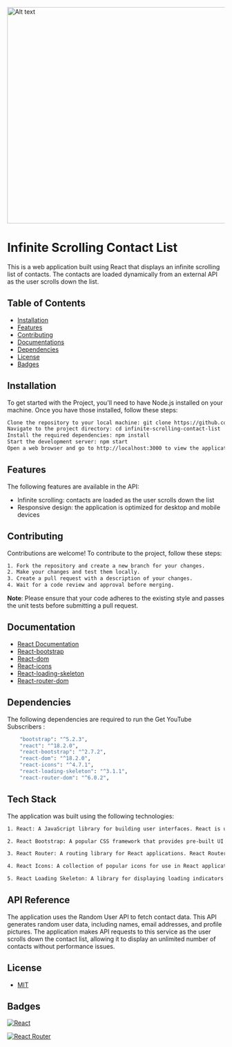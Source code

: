 
<img src="https://mooditude.app/wp-content/uploads/2022/01/aimless-scrolling.jpeg" alt="Alt text" title="Optional title" height="500" width="900">

# Infinite Scrolling Contact List
This is a web application built using React that displays an infinite scrolling list of contacts. The contacts are loaded dynamically from an external API as the user scrolls down the list.

## Table of Contents

- [Installation](#installation)
- [Features](#features)
- [Contributing](#contributing)
- [Documentations](#documentation)
- [Dependencies](#dependencies)
- [License](#license)
- [Badges](#badges)

## Installation
To get started with the Project, you'll need to have Node.js installed on your machine. Once you have those installed, follow these steps:
```bash
Clone the repository to your local machine: git clone https://github.com/your-username/infinite-scrolling-contact-list.git
Navigate to the project directory: cd infinite-scrolling-contact-list
Install the required dependencies: npm install
Start the development server: npm start
Open a web browser and go to http://localhost:3000 to view the application.rt
```
## Features

The following features are available in the API:

- Infinite scrolling: contacts are loaded as the user scrolls down the list
- Responsive design: the application is optimized for desktop and mobile devices

## Contributing

Contributions are welcome! To contribute to the project, follow these steps:
```bash
1. Fork the repository and create a new branch for your changes.
2. Make your changes and test them locally.
3. Create a pull request with a description of your changes.
4. Wait for a code review and approval before merging.
```
**Note**: Please ensure that your code adheres to the existing style and passes the unit tests before submitting a pull request.
## Documentation

- [React Documentation](https://reactjs.org/docs/getting-started.html)
- [React-bootstrap](https://react-bootstrap.github.io/)
- [React-dom](https://reactjs.org/docs/react-dom.html)
- [React-icons](https://react-icons.github.io/react-icons/)
- [React-loading-skeleton](https://github.com/dvtng/react-loading-skeleton)
- [React-router-dom](https://reactrouter.com/docs)

## Dependencies

The following dependencies are required to run the Get YouTube Subscribers :

```bash
    "bootstrap": "^5.2.3",
    "react": "^18.2.0",
    "react-bootstrap": "^2.7.2",
    "react-dom": "^18.2.0",
    "react-icons": "^4.7.1",
    "react-loading-skeleton": "^3.1.1",
    "react-router-dom": "^6.0.2",
```

## Tech Stack

The application was built using the following technologies:
```bash
1. React: A JavaScript library for building user interfaces. React is used to create reusable UI components that can be combined to create complex web applications.

2. React Bootstrap: A popular CSS framework that provides pre-built UI components for use in React applications. React Bootstrap is used to style the contact list and make it look great on any device.

3. React Router: A routing library for React applications. React Router is used to manage the navigation between different views in the application.

4. React Icons: A collection of popular icons for use in React applications. React Icons is used to display icons in the search and sorting buttons.

5. React Loading Skeleton: A library for displaying loading indicators in React applications. React Loading Skeleton is used to display a loading indicator while the contact list is being fetched from the API.
```
## API Reference

The application uses the Random User API to fetch contact data. This API generates random user data, including names, email addresses, and profile pictures. The application makes API requests to this service as the user scrolls down the contact list, allowing it to display an unlimited number of contacts without performance issues.

## License

- [MIT](https://choosealicense.com/licenses/mit/)

## Badges

[![React](https://img.shields.io/badge/React-17.0.2-blue)](https://reactjs.org/)

[![React Router](https://img.shields.io/badge/React_Router-5.2.0-green)](https://reactrouter.com/)
